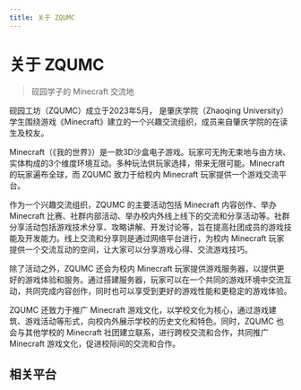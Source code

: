 ```yaml
---
title: 关于 ZQUMC
---
```

# 关于 ZQUMC <Badge type="warning" text="逐渐完善中" />

> 砚园学子的 Minecraft 交流地

砚园工坊（ZQUMC）成立于2023年5月， 是肇庆学院（Zhaoqing University）学生围绕游戏《Minecraft》建立的一个兴趣交流组织，成员来自肇庆学院的在读生及校友。

Minecraft（《我的世界》）是一款3D沙盒电子游戏。玩家可无拘无束地与由方块、实体构成的3个维度环境互动。多种玩法供玩家选择，带来无限可能。Minecraft 的玩家遍布全球，而 ZQUMC 致力于给校内 Minecraft 玩家提供一个游戏交流平台。

作为一个兴趣交流组织，ZQUMC 的主要活动包括 Minecraft 内容创作、举办 Minecraft 比赛、社群内部活动、举办校内外线上线下的交流和分享活动等。社群分享活动包括游戏技术分享、攻略讲解、开发讨论等，旨在提高社团成员的游戏技能及开发能力。线上交流和分享则是通过网络平台进行，为校内 Minecraft 玩家提供一个交流互动的空间，让大家可以分享游戏心得、交流游戏技巧。

除了活动之外，ZQUMC 还会为校内 Minecraft 玩家提供游戏服务器，以提供更好的游戏体验和服务。通过搭建服务器，玩家可以在一个共同的游戏环境中交流互动，共同完成内容创作，同时也可以享受到更好的游戏性能和更稳定的游戏体验。

ZQUMC 还致力于推广 Minecraft 游戏文化，以学校文化为核心，通过游戏建筑、游戏活动等形式，向校内外展示学校的历史文化和特色。同时，ZQUMC 也会与其他学校的 Minecraft 社团建立联系，进行跨校交流和合作，共同推广 Minecraft 游戏文化，促进校际间的交流和合作。

## 相关平台

<VPTeamMembers size="medium" :members="members" />

<script setup>
import { VPTeamMembers } from 'vitepress/theme'

const members = [
      {
    avatar: 'https://img.tujidu.com/image/6483599441443.jpg',
    name: '博客',
    title: '动态、技术实践与事务',
    links: [
      {
        icon: {
          svg: '<svg role="img" viewBox="0 0 24 24" xmlns="http://www.w3.org/2000/svg"><title>Blogger</title><path d="M21.976 24H2.026C.9 24 0 23.1 0 21.976V2.026C0 .9.9 0 2.025 0H22.05C23.1 0 24 .9 24 2.025v19.95C24 23.1 23.1 24 21.976 24zM12 3.975H9c-2.775 0-5.025 2.25-5.025 5.025v6c0 2.774 2.25 5.024 5.025 5.024h6c2.774 0 5.024-2.25 5.024-5.024v-3.975c0-.6-.45-1.05-1.05-1.05H18c-.524 0-.976-.45-.976-.976 0-2.776-2.25-5.026-5.024-5.026zm3.074 12H9c-.525 0-.975-.45-.975-.975s.45-.976.975-.976h6.074c.526 0 .977.45.977.976s-.45.976-.975.976zm-2.55-7.95c.527 0 .976.45.976.975s-.45.975-.975.975h-3.6c-.525 0-.976-.45-.976-.975s.45-.975.975-.975h3.6z"/></svg>'
        },
        link: 'https://www.zhihu.com/column/c_1650282871678980096'
      },
    ]
  },
  {
    avatar: 'https://picx.zhimg.com/v2-4cd83ae3d6ca76dabecf001244a62310.jpg',
    name: '知乎专栏',
    title: 'ZQUMC',
    links: [
      {
        icon: {
          svg: '<svg role="img" viewBox="0 0 24 24" xmlns="http://www.w3.org/2000/svg"><title>Zhihu</title><path d="M5.721 0C2.251 0 0 2.25 0 5.719V18.28C0 21.751 2.252 24 5.721 24h12.56C21.751 24 24 21.75 24 18.281V5.72C24 2.249 21.75 0 18.281 0zm1.964 4.078c-.271.73-.5 1.434-.68 2.11h4.587c.545-.006.445 1.168.445 1.171H9.384a58.104 58.104 0 01-.112 3.797h2.712c.388.023.393 1.251.393 1.266H9.183a9.223 9.223 0 01-.408 2.102l.757-.604c.452.456 1.512 1.712 1.906 2.177.473.681.063 2.081.063 2.081l-2.794-3.382c-.653 2.518-1.845 3.607-1.845 3.607-.523.468-1.58.82-2.64.516 2.218-1.73 3.44-3.917 3.667-6.497H4.491c0-.015.197-1.243.806-1.266h2.71c.024-.32.086-3.254.086-3.797H6.598c-.136.406-.158.447-.268.753-.594 1.095-1.603 1.122-1.907 1.155.906-1.821 1.416-3.6 1.591-4.064.425-1.124 1.671-1.125 1.671-1.125zM13.078 6h6.377v11.33h-2.573l-2.184 1.373-.401-1.373h-1.219zm1.313 1.219v8.86h.623l.263.937 1.455-.938h1.456v-8.86z"/></svg>'
        },
        link: 'https://www.zhihu.com/column/c_1650282871678980096'
      },
    ]
  },
]
</script>
